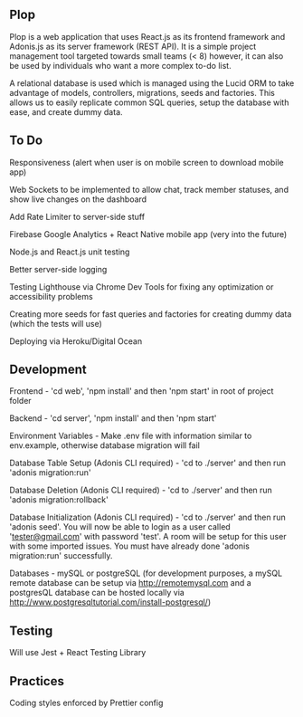 ## Plop

Plop is a web application that uses React.js as its frontend framework and Adonis.js as its server framework (REST API). It is a simple project management tool targeted towards small teams (< 8) however, it can also be used by individuals who want a more complex to-do list.

A relational database is used which is managed using the Lucid ORM to take advantage of models, controllers, migrations, seeds and factories. This allows us to easily replicate common SQL queries, setup the database with ease, and create dummy data.

## To Do

Responsiveness (alert when user is on mobile screen to download mobile app)

Web Sockets to be implemented to allow chat, track member statuses, and show live changes on the dashboard

Add Rate Limiter to server-side stuff

Firebase Google Analytics + React Native mobile app (very into the future)

Node.js and React.js unit testing

Better server-side logging

Testing Lighthouse via Chrome Dev Tools for fixing any optimization or accessibility problems

Creating more seeds for fast queries and factories for creating dummy data (which the tests will use)

Deploying via Heroku/Digital Ocean

## Development

Frontend - 'cd web', 'npm install' and then 'npm start' in root of project folder

Backend - 'cd server', 'npm install' and then 'npm start'

Environment Variables - Make .env file with information similar to env.example, otherwise database migration will fail

Database Table Setup (Adonis CLI required) - 'cd to ./server' and then run 'adonis migration:run'

Database Deletion (Adonis CLI required) - 'cd to ./server' and then run 'adonis migration:rollback'

Database Initialization (Adonis CLI required) - 'cd to ./server' and then run 'adonis seed'. You will now be able to login as a user called 'tester@gmail.com' with password 'test'. A room will be setup for this user with some imported issues. You must have already done 'adonis migration:run' successfully.

Databases - mySQL or postgreSQL (for development purposes, a mySQL remote database can be setup via http://remotemysql.com and a postgresQL database can be hosted locally via http://www.postgresqltutorial.com/install-postgresql/)

## Testing

Will use Jest + React Testing Library


## Practices

Coding styles enforced by Prettier config
